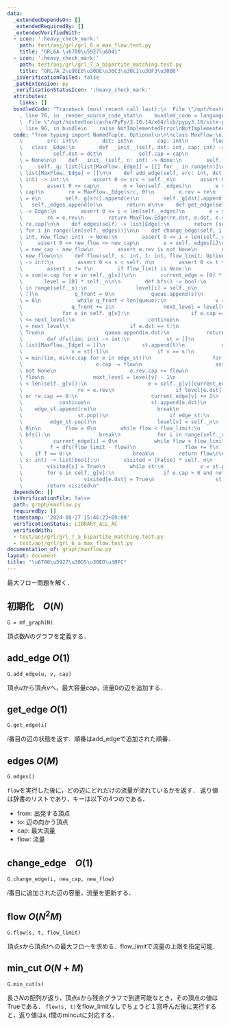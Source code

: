 ```yaml
---
data:
  _extendedDependsOn: []
  _extendedRequiredBy: []
  _extendedVerifiedWith:
  - icon: ':heavy_check_mark:'
    path: test/aoj/grl/grl_6_a_max_flow.test.py
    title: "GRL6A \u6700\u5927\u6D41"
  - icon: ':heavy_check_mark:'
    path: test/aoj/grl/grl_7_a_bipartite_matching.test.py
    title: "GRL7A 2\u90E8\u30DE\u30C3\u30C1\u30F3\u30B0"
  _isVerificationFailed: false
  _pathExtension: py
  _verificationStatusIcon: ':heavy_check_mark:'
  attributes:
    links: []
  bundledCode: "Traceback (most recent call last):\n  File \"/opt/hostedtoolcache/PyPy/3.10.14/x64/lib/pypy3.10/site-packages/onlinejudge_verify/documentation/build.py\"\
    , line 76, in _render_source_code_stat\n    bundled_code = language.bundle(\n\
    \  File \"/opt/hostedtoolcache/PyPy/3.10.14/x64/lib/pypy3.10/site-packages/onlinejudge_verify/languages/python.py\"\
    , line 96, in bundle\n    raise NotImplementedError\nNotImplementedError\n"
  code: "from typing import NamedTuple, Optional\n\n\nclass MaxFlow:\n    class Edge(NamedTuple):\n\
    \        src: int\n        dst: int\n        cap: int\n        flow: int\n\n \
    \   class _Edge:\n        def __init__(self, dst: int, cap: int) -> None:\n  \
    \          self.dst = dst\n            self.cap = cap\n            self.rev: Optional[MaxFlow._Edge]\
    \ = None\n\n    def __init__(self, n: int) -> None:\n        self._n = n\n   \
    \     self._g: list[list[MaxFlow._Edge]] = [[] for _ in range(n)]\n        self._edges:\
    \ list[MaxFlow._Edge] = []\n\n    def add_edge(self, src: int, dst: int, cap:\
    \ int) -> int:\n        assert 0 <= src < self._n\n        assert 0 <= dst < self._n\n\
    \        assert 0 <= cap\n        m = len(self._edges)\n        e = MaxFlow._Edge(dst,\
    \ cap)\n        re = MaxFlow._Edge(src, 0)\n        e.rev = re\n        re.rev\
    \ = e\n        self._g[src].append(e)\n        self._g[dst].append(re)\n     \
    \   self._edges.append(e)\n        return m\n\n    def get_edge(self, i: int)\
    \ -> Edge:\n        assert 0 <= i < len(self._edges)\n        e = self._edges[i]\n\
    \        re = e.rev\n        return MaxFlow.Edge(re.dst, e.dst, e.cap + re.cap,\
    \ re.cap)\n\n    def edges(self) -> list[Edge]:\n        return [self.get_edge(i)\
    \ for i in range(len(self._edges))]\n\n    def change_edge(self, i: int, new_cap:\
    \ int, new_flow: int) -> None:\n        assert 0 <= i < len(self._edges)\n   \
    \     assert 0 <= new_flow <= new_cap\n        e = self._edges[i]\n        e.cap\
    \ = new_cap - new_flow\n        assert e.rev is not None\n        e.rev.cap =\
    \ new_flow\n\n    def flow(self, s: int, t: int, flow_limit: Optional[int] = None)\
    \ -> int:\n        assert 0 <= s < self._n\n        assert 0 <= t < self._n\n\
    \        assert s != t\n        if flow_limit is None:\n            flow_limit\
    \ = sum(e.cap for e in self._g[s])\n\n        current_edge = [0] * self._n\n \
    \       level = [0] * self._n\n\n        def bfs() -> bool:\n            for i\
    \ in range(self._n):\n                level[i] = self._n\n            queue =\
    \ []\n            q_front = 0\n            queue.append(s)\n            level[s]\
    \ = 0\n            while q_front < len(queue):\n                v = queue[q_front]\n\
    \                q_front += 1\n                next_level = level[v] + 1\n   \
    \             for e in self._g[v]:\n                    if e.cap == 0 or level[e.dst]\
    \ <= next_level:\n                        continue\n                    level[e.dst]\
    \ = next_level\n                    if e.dst == t:\n                        return\
    \ True\n                    queue.append(e.dst)\n            return False\n\n\
    \        def dfs(lim: int) -> int:\n            st = []\n            edge_st:\
    \ list[MaxFlow._Edge] = []\n            st.append(t)\n            while st:\n\
    \                v = st[-1]\n                if v == s:\n                    flow\
    \ = min(lim, min(e.cap for e in edge_st))\n                    for e in edge_st:\n\
    \                        e.cap -= flow\n                        assert e.rev is\
    \ not None\n                        e.rev.cap += flow\n                    return\
    \ flow\n                next_level = level[v] - 1\n                while current_edge[v]\
    \ < len(self._g[v]):\n                    e = self._g[v][current_edge[v]]\n  \
    \                  re = e.rev\n                    if level[e.dst] != next_level\
    \ or re.cap == 0:\n                        current_edge[v] += 1\n            \
    \            continue\n                    st.append(e.dst)\n                \
    \    edge_st.append(re)\n                    break\n                else:\n  \
    \                  st.pop()\n                    if edge_st:\n               \
    \         edge_st.pop()\n                    level[v] = self._n\n            return\
    \ 0\n\n        flow = 0\n        while flow < flow_limit:\n            if not\
    \ bfs():\n                break\n            for i in range(self._n):\n      \
    \          current_edge[i] = 0\n            while flow < flow_limit:\n       \
    \         f = dfs(flow_limit - flow)\n                flow += f\n            \
    \    if f == 0:\n                    break\n        return flow\n\n    def min_cut(self,\
    \ s: int) -> list[bool]:\n        visited = [False] * self._n\n        st = [s]\n\
    \        visited[s] = True\n        while st:\n            v = st.pop()\n    \
    \        for e in self._g[v]:\n                if e.cap > 0 and not visited[e.dst]:\n\
    \                    visited[e.dst] = True\n                    st.append(e.dst)\n\
    \        return visited\n"
  dependsOn: []
  isVerificationFile: false
  path: graph/maxflow.py
  requiredBy: []
  timestamp: '2024-08-27 15:46:23+09:00'
  verificationStatus: LIBRARY_ALL_AC
  verifiedWith:
  - test/aoj/grl/grl_7_a_bipartite_matching.test.py
  - test/aoj/grl/grl_6_a_max_flow.test.py
documentation_of: graph/maxflow.py
layout: document
title: "\u6700\u5927\u30D5\u30ED\u30FC"
---
```


最大フロー問題を解く．

## 初期化　$O(N)$

```
G = mf_graph(N)
```

頂点数$N$のグラフを定義する．

## add_edge $O(1)$

```
G.add_edge(u, v, cap)
```

頂点$u$から頂点$v$へ，最大容量$cap$，流量$0$の辺を追加する．

## get_edge $O(1)$

```
G.get_edge(i)
```
$i$番目の辺の状態を返す．順番はadd_edgeで追加された順番．

## edges $O(M)$

```
G.edges()
```
`flow`を実行した後に，どの辺にどれだけの流量が流れているかを返す．
返り値は辞書のリストであり，キーは以下の4つのである．
- from: 出発する頂点
- to: 辺の向かう頂点
- cap: 最大流量
- flow: 流量

## change_edge　$O(1)$

```
G.change_edge(i, new_cap, new_flow)
```
$i$番目に追加された辺の容量，流量を更新する．


## flow $O(N^2M)$

```
G.flow(s, t, flow_limit)
```
頂点$s$から頂点$t$への最大フローを求める．flow_limitで流量の上限を指定可能．

## min_cut $O(N+M)$

```
G.min_cut(s)
```
長さ$N$の配列が返り，頂点$s$から残余グラフで到達可能なとき，その頂点の値はTrueである．
`flow(s, t)`をflow_limitなしでちょうど１回呼んだ後に実行すると，返り値は$s,t$間のmincutに対応する．